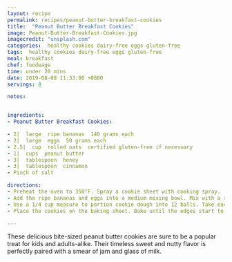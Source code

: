 ```yaml
---
layout: recipe
permalink: recipes/peanut-butter-breakfast-cookies
title:  "Peanut Butter Breakfast Cookies"
image: Peanut-Butter-Breakfast-Cookies.jpg
imagecredit: "unsplash.com"
categories:  healthy cookies dairy-free eggs gluten-free
tags:  healthy cookies dairy-free eggs gluten-free
meal: breakfast
chef: foodwage
time: under 20 mins
date: 2019-08-08 11:33:00 +0800
servings: 8

notes:


ingredients:
- Peanut Butter Breakfast Cookies:

- 2|  large  ripe bananas  140 grams each
- 2|  large  eggs  50 grams each
- 2.5|  cup  rolled oats  certified gluten-free if necessary
- 1|  cups  peanut butter
- 3|  tablespoon  honey
- 3|  tablespoon  cinnamon
- Pinch of salt

directions:
- Preheat the oven to 350°F. Spray a cookie sheet with cooking spray.
- Add the ripe bananas and eggs into a medium mixing bowl. Mix with a spatula, mashing on the banana to get chunks as small as possible. Add the oats, peanut butter, honey, and salt, and stir until just combined. The mixture will get thick and hard to stir.
- Use a 1/4 cup measure to portion cookie dough into 12 balls. Take each ball and split it in half to create 24 smaller balls. Roll each ball and lightly smash it between your palms to create a mini cookie.
- Place the cookies on the baking sheet. Bake until the edges start to brown, 12 to 15 minutes.

---
```


These delicious bite-sized peanut butter cookies are sure to be a popular treat for kids and adults-alike. Their timeless sweet and nutty flavor is perfectly paired with a smear of jam and glass of milk.